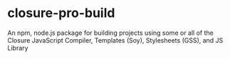 closure-pro-build
=================

An npm, node.js package for building projects using some or all of the Closure JavaScript Compiler, Templates (Soy), Stylesheets (GSS), and JS Library
